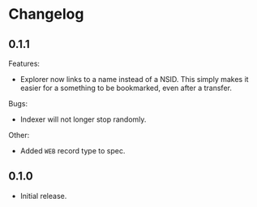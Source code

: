 # Changelog

## 0.1.1

Features:
  - Explorer now links to a name instead of a NSID. This simply makes it easier for a something to be bookmarked, even after a transfer.

Bugs:
  - Indexer will not longer stop randomly.

Other:
  - Added `WEB` record type to spec.

## 0.1.0

- Initial release.